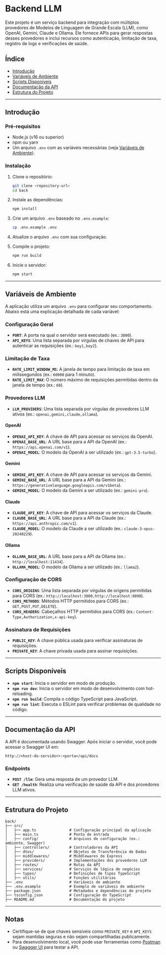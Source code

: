 # Backend LLM

Este projeto é um serviço backend para integração com múltiplos provedores de Modelos de Linguagem de Grande Escala (LLM), como OpenAI, Gemini, Claude e Ollama. Ele fornece APIs para gerar respostas desses provedores e inclui recursos como autenticação, limitação de taxa, registro de logs e verificações de saúde.

## Índice
- [Introdução](#introdução)
- [Variáveis de Ambiente](#variáveis-de-ambiente)
- [Scripts Disponíveis](#scripts-disponíveis)
- [Documentação da API](#documentação-da-api)
- [Estrutura do Projeto](#estrutura-do-projeto)

---

## Introdução

### Pré-requisitos
- Node.js (v16 ou superior)
- npm ou yarn
- Um arquivo `.env` com as variáveis necessárias (veja [Variáveis de Ambiente](#variáveis-de-ambiente)).

### Instalação
1. Clone o repositório:
   ```bash
   git clone <repository-url>
   cd back
   ```

2. Instale as dependências:
   ```bash
   npm install
   ```

3. Crie um arquivo `.env` baseado no `.env.example`:
   ```bash
   cp .env.example .env
   ```

4. Atualize o arquivo `.env` com sua configuração.

5. Compile o projeto:
   ```bash
   npm run build
   ```

6. Inicie o servidor:
   ```bash
   npm start
   ```

---

## Variáveis de Ambiente

A aplicação utiliza um arquivo `.env` para configurar seu comportamento. Abaixo está uma explicação detalhada de cada variável:

### Configuração Geral
- **`PORT`**: A porta na qual o servidor será executado (ex.: `3000`).
- **`API_KEYS`**: Uma lista separada por vírgulas de chaves de API para autenticar as requisições (ex.: `key1,key2`).

### Limitação de Taxa
- **`RATE_LIMIT_WINDOW_MS`**: A janela de tempo para limitação de taxa em milissegundos (ex.: `60000` para 1 minuto).
- **`RATE_LIMIT_MAX`**: O número máximo de requisições permitidas dentro da janela de tempo (ex.: `60`).

### Provedores LLM
- **`LLM_PROVIDERS`**: Uma lista separada por vírgulas de provedores LLM ativos (ex.: `openai,gemini,claude,ollama`).

#### OpenAI
- **`OPENAI_API_KEY`**: A chave de API para acessar os serviços da OpenAI.
- **`OPENAI_BASE_URL`**: A URL base para a API da OpenAI (ex.: `https://api.openai.com/v1`).
- **`OPENAI_MODEL`**: O modelo da OpenAI a ser utilizado (ex.: `gpt-3.5-turbo`).

#### Gemini
- **`GEMINI_API_KEY`**: A chave de API para acessar os serviços da Gemini.
- **`GEMINI_BASE_URL`**: A URL base para a API da Gemini (ex.: `https://generativelanguage.googleapis.com/v1beta`).
- **`GEMINI_MODEL`**: O modelo da Gemini a ser utilizado (ex.: `gemini-pro`).

#### Claude
- **`CLAUDE_API_KEY`**: A chave de API para acessar os serviços da Claude.
- **`CLAUDE_BASE_URL`**: A URL base para a API da Claude (ex.: `https://api.anthropic.com/v1`).
- **`CLAUDE_MODEL`**: O modelo da Claude a ser utilizado (ex.: `claude-3-opus-20240229`).

#### Ollama
- **`OLLAMA_BASE_URL`**: A URL base para a API da Ollama (ex.: `http://localhost:11434`).
- **`OLLAMA_MODEL`**: O modelo da Ollama a ser utilizado (ex.: `llama2`).

### Configuração de CORS
- **`CORS_ORIGINS`**: Uma lista separada por vírgulas de origens permitidas para CORS (ex.: `http://localhost:3000,http://localhost:8090`).
- **`CORS_METHODS`**: Métodos HTTP permitidos para CORS (ex.: `GET,POST,PUT,DELETE`).
- **`CORS_HEADERS`**: Cabeçalhos HTTP permitidos para CORS (ex.: `Content-Type,Authorization,x-api-key`).

### Assinatura de Requisições
- **`PUBLIC_KEY`**: A chave pública usada para verificar assinaturas de requisições.
- **`PRIVATE_KEY`**: A chave privada usada para assinar requisições.

---

## Scripts Disponíveis

- **`npm start`**: Inicia o servidor em modo de produção.
- **`npm run dev`**: Inicia o servidor em modo de desenvolvimento com hot-reloading.
- **`npm run build`**: Compila o código TypeScript para JavaScript.
- **`npm run lint`**: Executa o ESLint para verificar problemas de qualidade no código.

---

## Documentação da API

A API é documentada usando Swagger. Após iniciar o servidor, você pode acessar o Swagger UI em:
```
http://<host-do-servidor>:<porta>/api/docs
```

### Endpoints
- **`POST /llm`**: Gera uma resposta de um provedor LLM.
- **`GET /health`**: Realiza uma verificação de saúde da API e dos provedores LLM ativos.

---

## Estrutura do Projeto

```
back/
├── src/
│   ├── app.ts               # Configuração principal da aplicação
│   ├── main.ts              # Ponto de entrada
│   ├── config/              # Arquivos de configuração (ex.: ambiente, Swagger)
│   ├── controllers/         # Controladores da API
│   ├── dtos/                # Objetos de Transferência de Dados
│   ├── middlewares/         # Middlewares do Express
│   ├── providers/           # Implementações dos provedores LLM
│   ├── routes/              # Rotas da API
│   ├── services/            # Serviços de lógica de negócios
│   ├── types/               # Definições de tipos TypeScript
│   ├── utils/               # Funções utilitárias
├── .env                     # Variáveis de ambiente
├── .env.example             # Exemplo de variáveis de ambiente
├── package.json             # Metadados e dependências do projeto
├── tsconfig.json            # Configuração do TypeScript
├── README.md                # Documentação do projeto
```

---

## Notas
- Certifique-se de que chaves sensíveis como `PRIVATE_KEY` e `API_KEYS` sejam mantidas seguras e não sejam compartilhadas publicamente.
- Para desenvolvimento local, você pode usar ferramentas como [Postman](https://www.postman.com/) ou [Swagger UI](https://swagger.io/tools/swagger-ui/) para testar a API.
